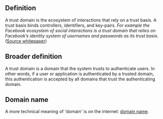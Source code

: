 ## Definition
A trust domain is the ecosystem of interactions that rely on a trust basis. A trust basis binds controllers, identifiers, and key-pairs. _For example the Facebook ecosystem of social interactions is a trust domain that relies on Facebook’s identity system of usernames and passwords as its trust basis._\
([Source whitepaper](https://github.com/SmithSamuelM/Papers/blob/master/whitepapers/KERI_WP_2.x.web.pdf))

## Broader definition 
A trust domain is a domain that the system trusts to authenticate users. In other words, if a user or application is authenticated by a trusted domain, this authentication is accepted by all domains that trust the authenticating domain.

## Domain name
A more technical meaning of 'domain' is on the internet: [domain name](domain-name.md). 

